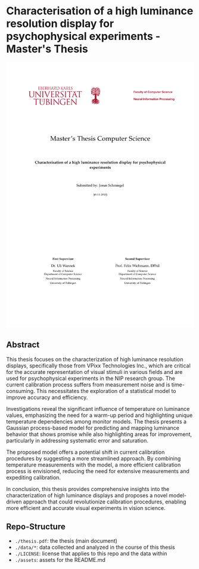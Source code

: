 # Characterisation of a high luminance resolution display for psychophysical experiments - Master's Thesis
![title page](./assets/Titlepage.jpg)

## Abstract
This thesis focuses on the characterization of high luminance resolution displays, specifically those from VPixx Technologies Inc., which are critical for the accurate representation of visual stimuli in various fields and are used for psychophysical experiments in the NIP research group. The current calibration process suffers from measurement noise and is time-consuming. This necessitates the exploration of a statistical model to improve accuracy and efficiency.

Investigations reveal the significant influence of temperature on luminance values, emphasizing the need for a warm-up period and highlighting unique temperature dependencies among monitor models. The thesis presents a Gaussian process-based model for predicting and mapping luminance behavior that shows promise while also highlighting areas for improvement, particularly in addressing systematic error and saturation.

The proposed model offers a potential shift in current calibration procedures by suggesting a more streamlined approach. By combining temperature measurements with the model, a more efficient calibration process is envisioned, reducing the need for extensive measurements and expediting calibration. 

In conclusion, this thesis provides comprehensive insights into the characterization of high luminance displays and proposes a novel model-driven approach that could revolutionize calibration procedures, enabling more efficient and accurate visual experiments in vision science.

## Repo-Structure
* `./thesis.pdf`: the thesis (main document)
* `./data/*`: data collected and analyzed in the course of this thesis
* `./LICENSE`: license that applies to this repo and the data within
* `./assets`: assets for the README.md